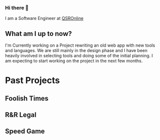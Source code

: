 ### Hi there 👋

I am a Software Engineer at <a href="https://go.qsronline.com/">QSROnline<a/>

<h2>What am I up to now?</h2>
I'm Currently working on a Project rewriting an old web app with new tools and languages. We are still mainly in the design phase and I have been heavily involved in selecting tools and doing some of the initial planning. I am expecting to start working on the project in the next few months.


<h1>Past Projects</h1>

<h2>Foolish Times</h2>


<h2>R&R Legal</h2>


<h2>Speed Game</h2>









<!--
**Jishua-allen/Jishua-allen** is a ✨ _special_ ✨ repository because its `README.md` (this file) appears on your GitHub profile.

Here are some ideas to get you started:

- 🔭 I’m currently working on ...
I'm Currently working on a new Project rewriting an application for QSROnline.
- 🌱 I’m currently learning ...
I am currently learning about Pipelines and CI/CD. As I am learning more about it I am trying to build a new Pipeline and deployment process to fully automate publishing for a project at my current work place QSROnline. 
- 👯 I’m looking to collaborate on ...
- 🤔 I’m looking for help with ...
- 💬 Ask me about ...
- 📫 How to reach me: ...
- 😄 Pronouns: ...
- ⚡ Fun fact: ...
-->
